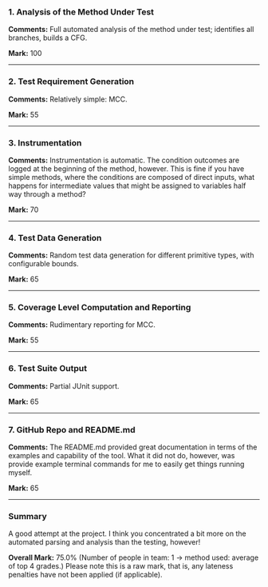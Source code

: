 ### 1. Analysis of the Method Under Test

__Comments:__ Full automated analysis of the method under test; identifies all
branches, builds a CFG.

__Mark:__ 100

---

### 2. Test Requirement Generation

__Comments:__ Relatively simple: MCC.

__Mark:__ 55

---

### 3. Instrumentation

__Comments:__ Instrumentation is automatic. The condition outcomes are logged at
the beginning of the method, however. This is fine if you have simple methods,
where the conditions are composed of direct inputs, what happens for
intermediate values that might be assigned to variables half way through a
method? 

__Mark:__ 70

---

### 4. Test Data Generation

__Comments:__ Random test data generation for different primitive types, with
configurable bounds. 

__Mark:__ 65

---

### 5. Coverage Level Computation and Reporting

__Comments:__ Rudimentary reporting for MCC.

__Mark:__ 55

---

### 6. Test Suite Output

__Comments:__ Partial JUnit support. 

__Mark:__ 65

---

### 7. GitHub Repo and README.md

__Comments:__ The README.md provided great documentation in terms of the
examples and capability of the tool. What it did not do, however, was provide
example terminal commands for me to easily get things running myself.

__Mark:__ 65

---

### Summary

A good attempt at the project. I think you concentrated a bit more on the
automated parsing and analysis than the testing, however! 

__Overall Mark:__ 75.0% (Number of people in team: 1 -> method used: average of top 4 grades.) Please note this is a raw mark, that is, any lateness penalties have not been applied (if applicable).